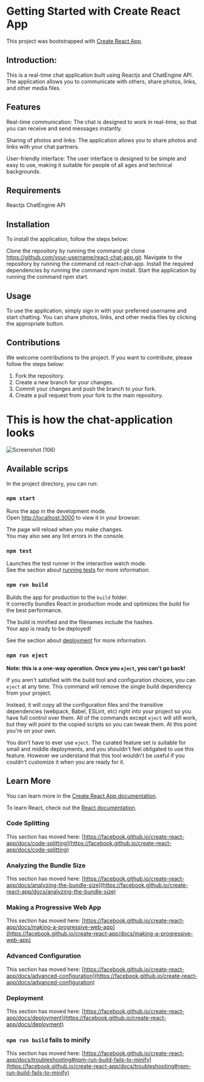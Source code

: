 # Getting Started with Create React App

This project was bootstrapped with [Create React App](https://github.com/facebook/create-react-app).

## Introduction: 
This is a real-time chat application built using Reactjs and ChatEngine API. The application allows you to communicate with others, share photos, links, and other media files.

## Features
Real-time communication: The chat is designed to work in real-time, so that you can receive and send messages instantly.

Sharing of photos and links: The application allows you to share photos and links with your chat partners.

User-friendly interface: The user interface is designed to be simple and easy to use, making it suitable for people of all ages and technical backgrounds.

## Requirements
Reactjs
ChatEngine API

## Installation
To install the application, follow the steps below:

Clone the repository by running the command git clone https://github.com/your-username/react-chat-app.git.
Navigate to the repository by running the command cd react-chat-app.
Install the required dependencies by running the command npm install.
Start the application by running the command npm start.

## Usage
To use the application, simply sign in with your preferred username and start chatting. You can share photos, links, and other media files by clicking the appropriate button.

## Contributions
We welcome contributions to the project. If you want to contribute, please follow the steps below:
1) Fork the repository.
2) Create a new branch for your changes.
3) Commit your changes and push the branch to your fork.
4) Create a pull request from your fork to the main repository.

# This is how the chat-application looks 
![Screenshot (106)](https://user-images.githubusercontent.com/79088643/218564335-7fe8b9b9-3ec7-438b-babc-2cab983de6c9.png)

## Available scrips 
In the project directory, you can run:

### `npm start`

Runs the app in the development mode.\
Open [http://localhost:3000](http://localhost:3000) to view it in your browser.

The page will reload when you make changes.\
You may also see any lint errors in the console.

### `npm test`

Launches the test runner in the interactive watch mode.\
See the section about [running tests](https://facebook.github.io/create-react-app/docs/running-tests) for more information.

### `npm run build`

Builds the app for production to the `build` folder.\
It correctly bundles React in production mode and optimizes the build for the best performance.

The build is minified and the filenames include the hashes.\
Your app is ready to be deployed!

See the section about [deployment](https://facebook.github.io/create-react-app/docs/deployment) for more information.

### `npm run eject`

**Note: this is a one-way operation. Once you `eject`, you can't go back!**

If you aren't satisfied with the build tool and configuration choices, you can `eject` at any time. This command will remove the single build dependency from your project.

Instead, it will copy all the configuration files and the transitive dependencies (webpack, Babel, ESLint, etc) right into your project so you have full control over them. All of the commands except `eject` will still work, but they will point to the copied scripts so you can tweak them. At this point you're on your own.

You don't have to ever use `eject`. The curated feature set is suitable for small and middle deployments, and you shouldn't feel obligated to use this feature. However we understand that this tool wouldn't be useful if you couldn't customize it when you are ready for it.

## Learn More

You can learn more in the [Create React App documentation](https://facebook.github.io/create-react-app/docs/getting-started).

To learn React, check out the [React documentation](https://reactjs.org/).

### Code Splitting

This section has moved here: [https://facebook.github.io/create-react-app/docs/code-splitting](https://facebook.github.io/create-react-app/docs/code-splitting)

### Analyzing the Bundle Size

This section has moved here: [https://facebook.github.io/create-react-app/docs/analyzing-the-bundle-size](https://facebook.github.io/create-react-app/docs/analyzing-the-bundle-size)

### Making a Progressive Web App

This section has moved here: [https://facebook.github.io/create-react-app/docs/making-a-progressive-web-app](https://facebook.github.io/create-react-app/docs/making-a-progressive-web-app)

### Advanced Configuration

This section has moved here: [https://facebook.github.io/create-react-app/docs/advanced-configuration](https://facebook.github.io/create-react-app/docs/advanced-configuration)

### Deployment

This section has moved here: [https://facebook.github.io/create-react-app/docs/deployment](https://facebook.github.io/create-react-app/docs/deployment)

### `npm run build` fails to minify

This section has moved here: [https://facebook.github.io/create-react-app/docs/troubleshooting#npm-run-build-fails-to-minify](https://facebook.github.io/create-react-app/docs/troubleshooting#npm-run-build-fails-to-minify)


